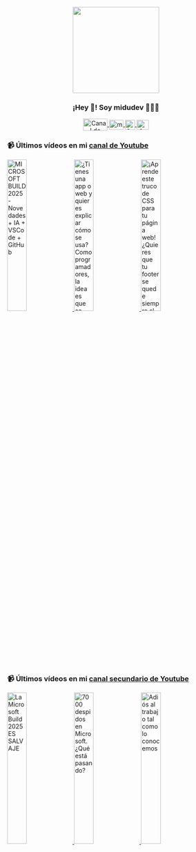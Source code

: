 <p align="center" width="300">
   <img align="center" width="200" src="https://user-images.githubusercontent.com/1561955/106762302-fda9de00-6635-11eb-99be-3ef744e60c0e.png" />
   <h3 align="center">¡Hey 👋! Soy midudev 👨🏻‍💻</h3>
</p>

<p align="center">
   <a href="https://twitch.tv/midudev" target="blank">
    <img align="center" src="https://upload.wikimedia.org/wikipedia/commons/c/ce/Twitch_logo_2019.svg" alt="Canal de Twitch de midudev" height="28px" width="56px" />
  </a>
  <span style="width: 8px;"> </span>
   <a href="https://youtube.com/midudev" target="blank">
    <img align="center" src="https://upload.wikimedia.org/wikipedia/commons/0/09/YouTube_full-color_icon_%282017%29.svg" alt="midudev" height="23px" width="33px" />
  </a>
  <span style="width: 8px;"> </span>
  <a href="https://instagram.com/midu.dev" target="blank">
    <img align="center" src="https://upload.wikimedia.org/wikipedia/commons/e/e7/Instagram_logo_2016.svg" alt="Canal de Instagram de midu.dev" height="23px" width="23px" />
  </a>
  <span style="width: 8px;"> </span>
  <a href="https://twitter.com/midudev" target="blank">
    <img align="center" src="https://upload.wikimedia.org/wikipedia/commons/thumb/6/6f/Logo_of_Twitter.svg/2491px-Logo_of_Twitter.svg.png" alt="Canal de Twitter de midudev" height="23px" width="28px" />
  </a>
</p>

### 📹 Últimos vídeos en mi [canal de Youtube](https://youtube.com/midudev?sub_confirmation=1)

<a href='https://youtu.be/Nngm8C5XCOs' target='_blank'>
  <img width='30%' src='https://img.youtube.com/vi/Nngm8C5XCOs/mqdefault.jpg' alt='MICROSOFT BUILD 2025 - Novedades + IA + VSCode + GitHub' />
</a>
<a href='https://youtu.be/4QEBCF9edV8' target='_blank'>
  <img width='30%' src='https://img.youtube.com/vi/4QEBCF9edV8/mqdefault.jpg' alt='¿Tienes una app o web y quieres explicar cómo se usa? Como programadores, la idea es que se entienda' />
</a>
<a href='https://youtu.be/dbD1LQaLsrE' target='_blank'>
  <img width='30%' src='https://img.youtube.com/vi/dbD1LQaLsrE/mqdefault.jpg' alt='¡Aprende este truco de CSS para tu página web!  ¿Quieres que tu footer se quede siempre al final de' />
</a>

### 📹 Últimos vídeos en mi [canal secundario de Youtube](https://youtube.com/midulive?sub_confirmation=1)

<a href='https://youtu.be/zOcsRF4JdSE' target='_blank'>
  <img width='30%' src='https://img.youtube.com/vi/zOcsRF4JdSE/mqdefault.jpg' alt='La Microsoft Build 2025 ES SALVAJE' />
</a>
<a href='https://youtu.be/CMDQWXHWT0E' target='_blank'>
  <img width='30%' src='https://img.youtube.com/vi/CMDQWXHWT0E/mqdefault.jpg' alt='7000 despidos en Microsoft. ¿Qué está pasando?' />
</a>
<a href='https://youtu.be/uZorXpO4FTc' target='_blank'>
  <img width='30%' src='https://img.youtube.com/vi/uZorXpO4FTc/mqdefault.jpg' alt='Adiós al trabajo tal como lo conocemos' />
</a>